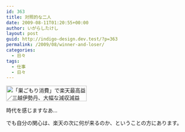 ```yaml
---
id: 363
title: 対照的な二人
date: 2009-08-11T01:20:55+00:00
author: いがらしたけし
layout: post
guid: http://indigo-design.dev.test/?p=363
permalink: /2009/08/winner-and-loser/
categories:
  - 日々
tags:
  - 仕事
  - 日々
---
```

<a href="http://photozou.jp/photo/show/120767/24581769"><img style="border:0" src="http://art15.photozou.jp/pub/767/120767/photo/24581769.png" alt="「巣ごもり消費」で楽天最高益／三越伊勢丹、大幅な減収減益" width="217" height="42" /></a>

時代を感じますなあ…

でも自分の関心は、楽天の次に何が来るのか、ということの方にあります。